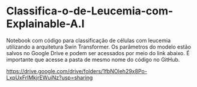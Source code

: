 # Classifica-o-de-Leucemia-com-Explainable-A.I
Notebook com código para classificação de células com leucemia utilizando a arquitetura Swin Transformer. Os parâmetros do modelo estão salvos no Google Drive e podem ser acessados por meio do link abaixo. É importante que acesse a pasta de mesmo nome do código no GitHub.

https://drive.google.com/drive/folders/1fbNOleh29x8Po-LxpUxFrlMkjrEWuiNz?usp=sharing
